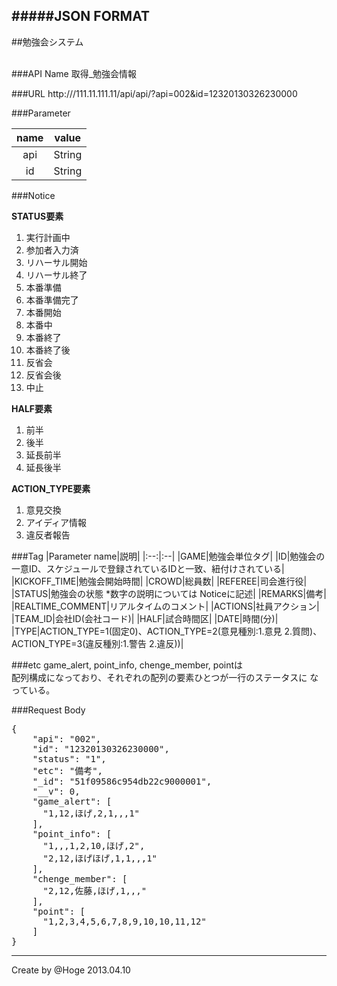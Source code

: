 #####JSON FORMAT
---

##勉強会システム

<br>
###API Name
取得_勉強会情報

###URL
http:///111.11.111.11/api/api/?api=002&id=12320130326230000
	
###Parameter

|name|value|
|:--:|:--:|
|api|String|
|id|String|


###Notice

**STATUS要素**

1. 実行計画中
2. 参加者入力済
3. リハーサル開始
4. リハーサル終了
5. 本番準備
6. 本番準備完了
7. 本番開始
8. 本番中
9. 本番終了
10. 本番終了後
11. 反省会
12. 反省会後
13. 中止

**HALF要素**

1. 前半
2. 後半
3. 延長前半
4. 延長後半

**ACTION_TYPE要素**

1. 意見交換
2. アイディア情報
3. 違反者報告


###Tag
|Parameter name|説明|
|:--:|:--|
|GAME|勉強会単位タグ|
|ID|勉強会の一意ID、スケジュールで登録されているIDと一致、紐付けされている|
|KICKOFF_TIME|勉強会開始時間|
|CROWD|総員数|
|REFEREE|司会進行役|
|STATUS|勉強会の状態 *数字の説明については Noticeに記述|
|REMARKS|備考|
|REALTIME_COMMENT|リアルタイムのコメント|
|ACTIONS|社員アクション|
|TEAM_ID|会社ID(会社コード)|
|HALF|試合時間区|
|DATE|時間(分)|
|TYPE|ACTION_TYPE=1(固定0)、ACTION_TYPE=2(意見種別:1.意見 2.質問)、ACTION_TYPE=3(違反種別:1.警告 2.違反))|


###etc
game_alert, point_info, chenge_member, pointは  
配列構成になっており、それぞれの配列の要素ひとつが一行のステータスに
なっている。

###Request Body
<pre>
{
    "api": "002",
    "id": "12320130326230000",
    "status": "1",
    "etc": "備考",
    "_id": "51f09586c954db22c9000001",
    "__v": 0,
    "game_alert": [
      "1,12,ほげ,2,1,,,1"
    ],
    "point_info": [
      "1,,,1,2,10,ほげ,2",
      "2,12,ほげほげ,1,1,,,1"
    ],
    "chenge_member": [
      "2,12,佐藤,ほげ,1,,,"
    ],
    "point": [
      "1,2,3,4,5,6,7,8,9,10,10,11,12"
    ]
}
</pre>


---
Create by @Hoge 2013.04.10